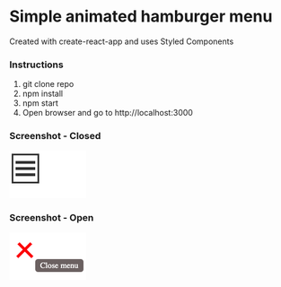 # Simple animated hamburger menu

Created with create-react-app and uses Styled Components

### Instructions

1. git clone repo
2. npm install
3. npm start
4. Open browser and go to http://localhost:3000

### Screenshot - Closed

![](./screenshot-closed.png)

### Screenshot - Open

![](./screenshot-open.png)
